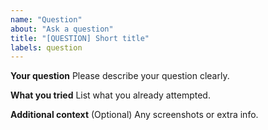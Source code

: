 ```yaml
---
name: "Question"
about: "Ask a question"
title: "[QUESTION] Short title"
labels: question
---
```


**Your question**
Please describe your question clearly.

**What you tried**
List what you already attempted.

**Additional context**
(Optional) Any screenshots or extra info.

